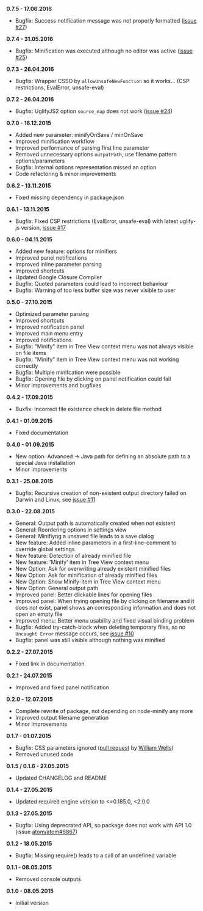 **0.7.5 - 17.06.2016**
- Bugfix: Success notification message was not properly formatted ([issue #27](https://github.com/armin-pfaeffle/atom-minify/issues/27))

**0.7.4 - 31.05.2016**
- Bugfix: Minification was executed although no editor was active ([issue #25](https://github.com/armin-pfaeffle/atom-minify/issues/25))

**0.7.3 - 26.04.2016**
- Bugfix: Wrapper CSSO by `allowUnsafeNewFunction` so it works... (CSP restrictions, EvalError, unsafe-eval)

**0.7.2 - 26.04.2016**
- Bugfix: UglifyJS2 option `source_map` does not work ([issue #24](https://github.com/armin-pfaeffle/atom-minify/issues/24))

**0.7.0 - 16.12.2015**
- Added new parameter: minifyOnSave / minOnSave
- Improved minification workflow
- Improved performance of parsing first line parameter
- Removed unnecessary options `outputPath`, use filename pattern options/parameters
- Bugfix: Internal options representation missed an option
- Code refactoring & minor improvements

**0.6.2 - 13.11.2015**
- Fixed missing dependency in package.json

**0.6.1 - 13.11.2015**
- Bugfix: Fixed CSP restrictions (EvalError, unsafe-eval) with latest uglify-js version, [issue #17](https://github.com/armin-pfaeffle/atom-minify/issues/17)

**0.6.0 - 04.11.2015**
- Added new feature: options for minifiers
- Improved panel notifications
- Improved inline parameter parsing
- Improved shortcuts
- Updated Google Closure Compiler
- Bugfix: Quoted parameters could lead to incorrect behaviour
- Bugfix: Warning of too less buffer size was never visible to user

**0.5.0 - 27.10.2015**
- Optimized parameter parsing
- Improved shortcuts
- Improved notification panel
- Improved main menu entry
- Improved notifications
- Bugfix: "Minify" item in Tree View context menu was not always visible on file items
- Bugfix: "Minify" item in Tree View context menu was not working correctly
- Bugfix: Multiple minifcation were possible
- Bugfix: Opening file by clicking on panel notification could fail
- Minor improvements and bugfixes

**0.4.2 - 17.09.2015**
- Buxfix: Incorrect file existence check in delete file method

**0.4.1 - 01.09.2015**
- Fixed documentation

**0.4.0 - 01.09.2015**
- New option: Advanced → Java path for defining an absolute path to a special Java installation
- Minor improvements

**0.3.1 - 25.08.2015**
- Bugfix: Recursive creation of non-existent output directory failed on Darwin and Linux, see [issue #11](https://github.com/armin-pfaeffle/atom-minify/issues/11)

**0.3.0 - 22.08.2015**
- General: Output path is automatically created when not existent
- General: Reordering options in settings view
- General: Minifiyng a unsaved file leads to a save dialog
- New feature: Added inline parameters in a first-line-comment to override global settings
- New feature: Detection of already minified file
- New feature: 'Minify' item in Tree View context menu
- New Option: Ask for overwriting already existent minified files
- New Option: Ask for minification of already minified files
- New Option: Show Minify-item in Tree View context menu
- New Option: General output path
- Improved panel: Better clickable lines for opening files
- Improved panel: When trying opening file by clicking on filename and it does not exist, panel shows an corresponding information and does not open an empty file
- Improved menu: Better menu usability and fixed visual binding problem
- Bugfix: Added try-catch-block when deleting temporary files, so no `Uncaught Error` message occurs, see [issue #10](https://github.com/armin-pfaeffle/atom-minify/issues/10)
- Bugfix: panel was still visible although nothing was minified

**0.2.2 - 27.07.2015**
- Fixed link in documentation

**0.2.1 - 24.07.2015**
- Improved and fixed panel notification

**0.2.0 - 12.07.2015**
- Complete rewrite of package, not depending on node-minify any more
- Improved output filename generation
- Minor improvements

**0.1.7 - 01.07.2015**
- Bugfix: CSS parameters ignored ([pull request](https://github.com/armin-pfaeffle/atom-minify/pull/3) by [William Wells](https://github.com/whanwells))
- Removed unused code

**0.1.5 / 0.1.6 - 27.05.2015**
- Updated CHANGELOG and README

**0.1.4 - 27.05.2015**
- Updated required engine version to <=0.185.0, <2.0.0

**0.1.3 - 27.05.2015**
- Bugfix: Using deprecrated API, so package does not work with API 1.0 (issue [atom/atom#6867](https://github.com/atom/atom/issues/6867))

**0.1.2 - 18.05.2015**
- Bugfix: Missing require() leads to a call of an undefined variable

**0.1.1 - 08.05.2015**
- Removed console outputs

**0.1.0 - 08.05.2015**
- Initial version
